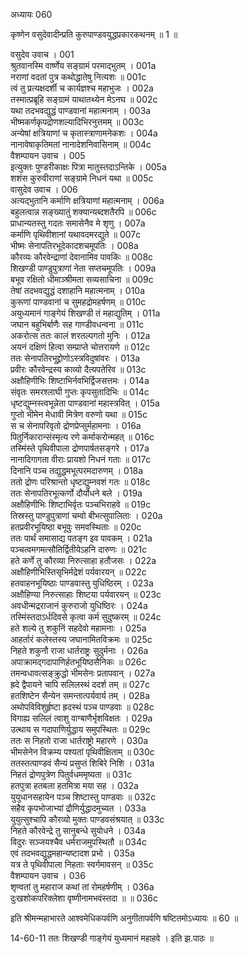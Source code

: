 अध्यायः 060

कृष्णेन वसुदेवादीन्प्रति कुरुपाण्डवयुद्धप्रकारकथनम् ॥ 1 ॥

वसुदेव उवाच ।	001  
श्रुतवानस्मि वार्ष्णेय सङ्ग्रामं परमाद्भुतम् ।	001a  
नराणां वदतां पुत्र कथोद्धातेषु नित्यशः ॥	001c  
त्वं तु प्रत्यक्षदर्शी च कार्यज्ञश्च महाभुजः ।	002a  
तस्मात्प्रब्रूहि सङ्ग्रामं याथातथ्येन मेऽनघ ॥	002c  
यथा तदभवद्युद्धं पाण्डवानां महात्मनाम् ।	003a  
भीष्मकर्णकृपद्रोणशल्यादिभिरनुत्तमम् ॥	003c  
अन्येषां क्षत्रियाणां च कृतास्त्राणामनेकशः ।	004a  
नानावेषाकृतिमतां नानादेशनिवासिनाम् ॥	004c  
वैशम्पायन उवाच ।	005  
इत्युक्तः पुण्डरीकाक्षः पित्रा मातुस्तदाऽन्तिके ।	005a  
शशंस कुरुवीराणां सङ्ग्रामे निधनं यथा ॥	005c  
वासुदेव उवाच ।	006  
अत्यद्भुतानि कर्माणि क्षत्रियाणां महात्मनाम् ।	006a  
बहुलत्वान्न सङ्ख्यातुं शक्यान्यब्दशतैरपि ॥	006c  
प्राधान्यतस्तु गदतः समासेनैव मे शृणु ।	007a  
कर्माणि पृथिवीशानां यथावदमरद्युते ॥	007c  
भीष्मः सेनापतिरभूदेकादशचमूपतिः ।	008a  
कौरव्यः कौरवेन्द्राणां देवानामिव पावकिः ॥	008c  
शिखण्डी पाण्डुपुत्राणां नेता सप्तचमूपतिः ।	009a  
बभूव रक्षितो धीमाञ्श्रीमता सव्यसाचिना ॥	009c  
तेषां तदभवद्युद्धं दशाहानि महात्मनाम् ।	010a  
कुरूणां पाण्डवानां च सुमहद्रोमहर्षणम् ॥	010c  
अयुध्यमानं गाङ्गेयं शिखण्डी तं महाद्युतिम् ।	011a  
जघान बहुभिर्बाणैः सह गाण्डीवधन्वना ॥	011c  
अकरोत्स ततः कालं शरतल्पगतो मुनिः ।	012a  
अयनं दक्षिणं हित्वा सम्प्राप्ते चोत्तरायणे ॥	012c  
ततः सेनापतिरभूद्द्रोणोऽस्त्रविदुषांवरः ।	013a  
प्रवीरः कौरवेन्द्रस्य काव्यो दैत्यपतेरिव ॥	013c  
अक्षौहिणीभिः शिष्टाभिर्नवभिर्द्विजसत्तमः ।	014a  
संवृतः समरश्लाघी गुप्तः कृपसुतादिभिः ॥	014c  
धृष्टद्युम्नस्त्वभून्नेता पाण्डवानां महास्त्रवित् ।	015a  
गुप्तो भीमेन मेधावी मित्रेण वरुणो यथा ॥	015c  
स च सेनापरिवृतो द्रोणप्रेप्सुर्महामनाः ।	016a  
पितुर्निकारान्संस्मृत्य रणे कर्माकरोन्महत् ॥	016c  
तस्मिंस्ते पृथिवीपाला द्रोणपार्षतसङ्गरे ।	017a  
नानादिगागता वीराः प्रायशो निधनं गताः ॥	017c  
दिनानि पञ्च तद्युद्धमभूत्परमदारुणम् ।	018a  
ततो द्रोणः परिश्रान्तो धृष्टद्युम्नवशं गतः ॥	018c  
ततः सेनापतिरभूत्कर्णो दौर्योधने बले ।	019a  
अक्षौहिणीभिः शिष्टाभिर्वृतः पञ्चभिराहवे ॥	019c  
तिस्रस्तु पाण्डुपुत्राणां चम्वो बीभत्सुपालिताः ।	020a  
हतप्रवीरभूयिष्ठा बभूवुः समवस्थिताः ॥	020c  
ततः पार्थं समासाद्य पतङ्ग इव पावकम् ।	021a  
पञ्चत्वमगमत्सौतिर्द्वितीयेऽहनि दारुणः ॥	021c  
हते कर्णे तु कौरव्या निरुत्साहा हतौजसः ।	022a  
अक्षौहिणीभिस्तिसृभिर्मद्रेशं पर्यवारयन् ॥	022c  
हतवाहनभूयिष्ठाः पाण्डवास्तु युधिष्ठिरम् ।	023a  
अक्षौहिण्या निरुत्साहाः शिष्टया पर्यवारयन् ॥	023c  
अवधीन्मद्रराजानं कुरुराजो युधिष्ठिरः ।	024a  
तस्मिंस्तदाऽर्धदिवसे कृत्वा कर्म सुदुष्करम् ॥	024c  
हते शल्ये तु शकुनिं सहदेवो महामनाः ।	025a  
आहर्तारं कलेस्तस्य जघानामितविक्रमः ॥	025c  
निहते शकुनौ राजा धार्तराष्ट्रः सुदुर्मनाः ।	026a  
अपाक्रामद्गदापाणिर्हतभूयिष्ठसैनिकः ॥	026c  
तमन्वधावत्सङ्क्रुद्धो भीमसेनः प्रतापवान् ।	027a  
ह्रदे द्वैपायने चापि सलिलस्थं ददर्श तम् ॥	027c  
हतशिष्टेन सैन्येन समन्तात्पर्यवार्य तम् ।	028a  
अथोपविविशुर्हृष्टा ह्रदस्थं पञ्च पाण्डवाः ॥	028c  
विगाह्य सलिलं त्वाशु वाग्बाणैर्भृशविक्षतः ।	029a  
उत्थाय स गदापाणिर्युद्धाय समुपस्थितः ॥	029c  
ततः स निहतो राजा धार्तराष्ट्रो महारणे ।	030a  
भीमसेनेन विक्रम्य पश्यतां पृथिवीक्षिताम् ॥	030c  
ततस्तत्पाण्डवं सैन्यं प्रसुप्तं शिबिरे निशि ।	031a  
निहतं द्रोणपुत्रेण पितुर्वधममृष्यता ॥	031c  
हतपुत्रा हतबला हतमित्रा मया सह ।	032a  
युयुधानसहायेन पञ्च शिष्टास्तु पाण्डवाः ॥	032c  
सहैव कृपभोजाभ्यां द्रौणिर्युद्धादमुच्यत ।	033a  
युयुत्सुश्चापि कौरव्यो मुक्तः पाण्डवसंश्रयात् ॥	033c  
निहते कौरवेन्द्रे तु सानुबन्धे सुयोधने ।	034a  
विदुरः सञ्जयश्चैव धर्मराजमुपस्थितौ ॥	034c  
एवं तदभवद्युद्धमहान्यष्टादश प्रभो ।	035a  
यत्र ते पृथिवीपाला निहताः स्वर्गमावसन् ॥	035c  
वैशम्पायन उवाच ।	036  
शृण्वतां तु महाराज कथां तां रोमहर्षणीम् ।	036a  
दुःखशोकपरिक्लेशा वृष्णीनामभवंस्तदा ॥ ॥	036c  

इति श्रीमन्महाभारते आश्वमेधिकपर्वणि अनुगीतापर्वणि षष्टितमोऽध्यायः ॥ 60 ॥

14-60-11 ततः शिखण्डी गाङ्गेयं युध्यमानं महाहवे । इति झ.पाठः ॥
